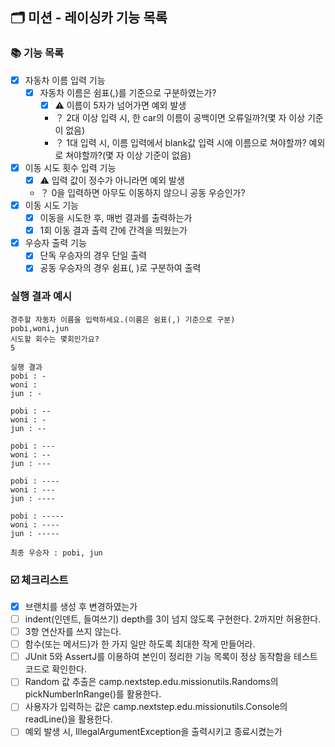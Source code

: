 ## 🗂 미션 - 레이싱카 기능 목록

### 📚 기능 목록

- [x] 자동차 이름 입력 기능
    + [x] 자동차 이름은 쉼표(,)를 기준으로 구분하였는가?
        * [x] ⚠️ 이름이 5자가 넘어가면 예외 발생
        * ？️ 2대 이상 입력 시, 한 car의 이름이 공백이면 오류일까?(몇 자 이상 기준이 없음)
        * ？️ 1대 입력 시, 이름 입력에서 blank값 입력 시에 이름으로 쳐야할까? 예외로 쳐야할까?(몇 자 이상 기준이 없음)
- [x] 이동 시도 횟수 입력 기능
    * [x] ⚠️ 입력 값이 정수가 아니라면 예외 발생
    * ？️ 0을 입력하면 아무도 이동하지 않으니 공동 우승인가?
- [x] 이동 시도 기능
    + [x] 이동을 시도한 후, 매번 결과를 출력하는가
    + [x] 1회 이동 결과 출력 간에 간격을 띄웠는가
- [x] 우승자 출력 기능
    + [x] 단독 우승자의 경우 단일 출력
    + [x] 공동 우승자의 경우 쉼표(, )로 구분하여 출력

### 실행 결과 예시

```text
경주할 자동차 이름을 입력하세요.(이름은 쉼표(,) 기준으로 구분)
pobi,woni,jun
시도할 회수는 몇회인가요?
5

실행 결과
pobi : -
woni : 
jun : -

pobi : --
woni : -
jun : --

pobi : ---
woni : --
jun : ---

pobi : ----
woni : ---
jun : ----

pobi : -----
woni : ----
jun : -----

최종 우승자 : pobi, jun
```

### ☑️ 체크리스트

- [x] 브랜치를 생성 후 변경하였는가
- [ ] indent(인덴트, 들여쓰기) depth를 3이 넘지 않도록 구현한다. 2까지만 허용한다.
- [ ] 3항 연산자를 쓰지 않는다.
- [ ] 함수(또는 메서드)가 한 가지 일만 하도록 최대한 작게 만들어라.
- [ ] JUnit 5와 AssertJ를 이용하여 본인이 정리한 기능 목록이 정상 동작함을 테스트 코드로 확인한다.
- [ ] Random 값 추출은 camp.nextstep.edu.missionutils.Randoms의 pickNumberInRange()를 활용한다.
- [ ] 사용자가 입력하는 값은 camp.nextstep.edu.missionutils.Console의 readLine()을 활용한다.
- [ ] 예외 발생 시, IllegalArgumentException을 출력시키고 종료시켰는가
